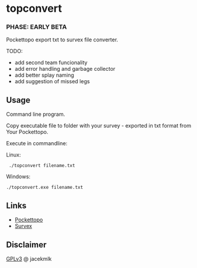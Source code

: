 # topconvert

### PHASE: EARLY BETA

Pockettopo export txt to survex file converter.

TODO:
- add second team funcionality
- add error handling and garbage collector
- add better splay naming
- add suggestion of missed legs


## Usage
 Command line program.

 Copy executable file to folder with your survey - exported in txt format from Your Pockettopo.

 Execute in commandline:

 Linux:

```
 ./topconvert filename.txt
 ```

 Windows: 
 ```
 ./topconvert.exe filename.txt
 ```



## Links
- [Pockettopo](https://paperless.bheeb.ch/PocketTopo13.html)
- [Survex](https://survex.com/)

## Disclaimer
[GPLv3](https://www.gnu.org/licenses/gpl-3.0.en.html) @ jacekmlk



